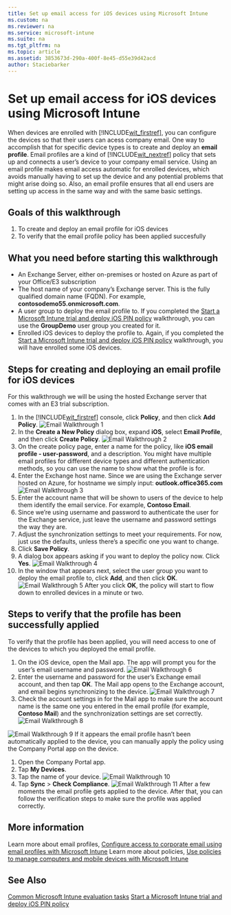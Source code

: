```yaml
---
title: Set up email access for iOS devices using Microsoft Intune
ms.custom: na
ms.reviewer: na
ms.service: microsoft-intune
ms.suite: na
ms.tgt_pltfrm: na
ms.topic: article
ms.assetid: 3853673d-290a-400f-8e45-d55e39d42acd
author: Staciebarker
---
```

# Set up email access for iOS devices using Microsoft Intune
When devices are enrolled with [!INCLUDE[wit_firstref](/Token/wit_firstref.xml)], you can configure the devices so that their users can acess company email. One way to accomplish that for specific device types is to create and deploy an **email profile**. Email profiles are a kind of [!INCLUDE[wit_nextref](/Token/wit_nextref.xml)] policy that sets up and connects a user’s device to your company email service. 
Using an email profile makes email access automatic for enrolled devices, which avoids manually having to set up the device and any potential problems that might arise doing so. Also, an email profile ensures that all end users are setting up access in the same way and with the same basic settings. 
## Goals of this walkthrough
1. To create and deploy an email profile for iOS devices
2. To verify that the email profile policy has been applied succesfully
## What you need before starting this walkthrough
* An Exchange Server, either on-premises or hosted on Azure as part of your Office/E3 subscription
* The host name of your company’s Exchange server. This is the fully qualified domain name (FQDN). For example, **contosodemo55.onmicrosoft.com**.
* A user group to deploy the email profile to. If you completed the [Start a Microsoft Intune trial and deploy iOS PIN policy](Start-a-Microsoft-Intune-trial-and-deploy-iOS-PIN-policy.md) walkthrough, you can use the **GroupDemo** user group you created for it. 
* Enrolled iOS devices to deploy the profile to. Again, if you completed the [Start a Microsoft Intune trial and deploy iOS PIN policy](Start-a-Microsoft-Intune-trial-and-deploy-iOS-PIN-policy.md) walkthrough, you will have enrolled some iOS devices.
## Steps for creating and deploying an email profile for iOS devices
For this walkthrough we will be using the hosted Exchange server that comes with an E3 trial subscription. 
1. In the [!INCLUDE[wit_firstref](/Token/wit_firstref.xml)] console, click **Policy**, and then click **Add Policy**.
![Email Walkthrough 1](/Image/Email-Walkthrough/Email-Walkthrough-1.png)
2. In the **Create a New Policy** dialog box, expand **iOS**, select **Email Profile**, and then click **Create Policy**.
![Email Walkthrough 2](/Image/Email-Walkthrough/Email-Walkthrough-2.png)
3. On the create policy page, enter a name for the policy, like **iOS email profile - user-password**, and a description. You might have multiple email profiles for different device types and different authentication methods, so you can use the name to show what the profile is for.
4. Enter the Exchange host name. Since we are using the Exchange server hosted on Azure, for hostname we simply input: **outlook.office365.com**
![Email Walkthrough 3](/Image/Email-Walkthrough/Email-Walkthrough-3.png)
5. Enter the account name that will be shown to users of the device to help them identify the email service. For example, **Contoso Email**.
6. Since we’re using username and password to authenticate the user for the Exchange service, just leave the username and password settings the way they are. 
7. Adjust the synchronization settings to meet your requirements. For now, just use the defaults, unless there’s a specific one you want to change.  
8. Click **Save Policy**.
9. A dialog box appears asking if you want to deploy the policy now. Click **Yes**. 
![Email Walkthrough 4](/Image/Email-Walkthrough/Email-Walkthrough-4.png)
10. In the window that appears next, select the user group you want to deploy the email profile to, click **Add**, and then click **OK**. 
![Email Walkthrough 5](/Image/Email-Walkthrough/Email-Walkthrough-5.png)
After you click **OK**, the policy will start to flow down to enrolled devices in a minute or two. 
## Steps to verify that the profile has been successfully applied
To verify that the profile has been applied, you will need access to one of the devices to which you deployed the email profile.
1. On the iOS device, open the Mail app. 
The app will prompt you for the user’s email username and password.
 ![Email Walkthrough 6](/Image/Email-Walkthrough/Email-Walkthrough-6.png)
2. Enter the username and password for the user’s Exchange email account, and then tap **OK**.
 The Mail app opens to the Exchange account, and email begins synchronizing to the device. 
 ![Email Walkthrough 7](/Image/Email-Walkthrough/Email-Walkthrough-7.png)
3. Check the account settings in for the Mail app to make sure the account name is the same one you entered in the email profile (for example, **Contoso Mail**) and the synchronization settings are set correctly.
 ![Email Walkthrough 8](/Image/Email-Walkthrough/Email-Walkthrough-8.png)
 
 ![Email Walkthrough 9](/Image/Email-Walkthrough/Email-Walkthrough-9.png)
  If it appears the email profile hasn’t been automatically applied to the device, you can manually apply the policy using the Company Portal app on the device. 
1. Open the Company Portal app.
2. Tap **My Devices**.
3. Tap the name of your device. 
![Email Walkthrough 10](/Image/Email-Walkthrough/Email-Walkthrough-10.png)
4. Tap **Sync** > **Check Compliance**.
![Email Walkthrough 11](/Image/Email-Walkthrough/Email-Walkthrough-11.png)
After a few moments the email profile gets applied to the device. After that, you can follow the verification steps to make sure the profile was applied correctly.
## More information
Learn more about email profiles, [Configure access to corporate email using email profiles with Microsoft Intune](Email-access.md)
Learn more about policies, [Use policies to manage computers and mobile devices with Microsoft Intune](Use-policies-to-manage-computers-and-mobile-devices-with-Microsoft-Intune.md)
## See Also
[Common Microsoft Intune evaluation tasks](Common-Microsoft-Intune-evaluation-tasks.md)
[Start a Microsoft Intune trial and deploy iOS PIN policy](Start-a-Microsoft-Intune-trial-and-deploy-iOS-PIN-policy.md)
